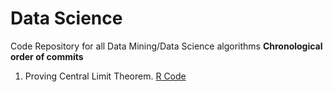 # Data Science
Code Repository for all Data Mining/Data Science algorithms
<b>Chronological order of commits</b>
<ol>
<li>Proving Central Limit Theorem. <a href="https://github.com/shahrajat/Data-Science/blob/master/CLT.r">R Code</a></li>
</ol>

